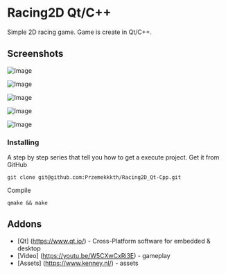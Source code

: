 # Racing2D Qt/C++
Simple 2D racing game. Game is create in Qt/C++.

## Screenshots

![Image](https://user-images.githubusercontent.com/28188300/174487347-6252917c-a185-4128-bb7e-985fbca92ffe.png)

![Image](https://user-images.githubusercontent.com/28188300/174487349-e9bd353a-202e-4014-87f1-e21cd6acf9fa.png)

![Image](https://user-images.githubusercontent.com/28188300/174487351-44af6873-cb51-4ccd-be81-862f26c72738.png)

![Image](https://user-images.githubusercontent.com/28188300/174487352-3e966e5f-94da-45d2-960e-6d7b88e08741.png)

![Image](https://user-images.githubusercontent.com/28188300/174487353-1edf874e-2b7f-483f-b033-582b47a8a05c.png)

### Installing
A step by step series  that tell you how to get a execute project.
Get it from GitHub
```
git clone git@github.com:Przemekkkth/Racing2D_Qt-Cpp.git
```
Compile
```
qmake && make
```

## Addons
* [Qt] (https://www.qt.io/) - Cross-Platform software for embedded & desktop
* [Video] (https://youtu.be/W5CXwCxRi3E) - gameplay
* [Assets] (https://www.kenney.nl/) - assets
